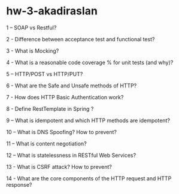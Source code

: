 # hw-3-akadiraslan

1 – SOAP vs Restful?

2 - Difference between acceptance test and functional test?

3 - What is Mocking?

4 - What is a reasonable code coverage % for unit tests (and why)?

5 – HTTP/POST vs HTTP/PUT?

6 - What are the Safe and Unsafe methods of HTTP?

7 - How does HTTP Basic Authentication work?

8 - Define RestTemplate in Spring ?

9 – What is idempotent and which HTTP methods are idempotent?

10 – What is DNS Spoofing? How to prevent?

11 – What is content negotiation?

12 – What is statelessness in RESTful Web Services?

13 - What is CSRF attack? How to prevent?

14 - What are the core components of the HTTP request and HTTP response?